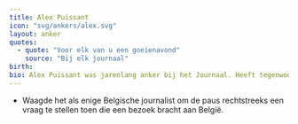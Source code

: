 ```yaml
---
title: Alex Puissant
icon: "svg/ankers/alex.svg"
layout: anker
quotes:
  - quote: "Voor elk van u een goeienavond"
    source: "Bij elk journaal"
birth:
bio: Alex Puissant was jarenlang anker bij het Journaal. Heeft tegenwoordig een vaste stek in Italië en modereert conferenties.
---
```


* Waagde het als enige Belgische journalist om de paus rechtstreeks een vraag te stellen toen die een bezoek bracht aan België.

